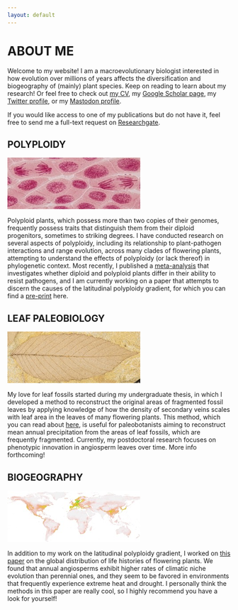 ```yaml
---
layout: default
---
```

# ABOUT ME
Welcome to my website! I am a macroevolutionary biologist interested in how evolution over millions of years affects the diversification and biogeography of (mainly) plant species. Keep on reading to learn about my research! Or feel free to check out [my CV](./cv_page.html), my [Google Scholar page](https://scholar.google.com/citations?user=0ewKmH8AAAAJ&hl=en), my [Twitter profile](https://twitter.com/EricHagen19), or my [Mastodon profile](https://ecoevo.social/@erhagen).

If you would like access to one of my publications but do not have it, feel free to send me a full-text request on [Researchgate](https://www.researchgate.net/profile/Eric-Hagen).

## POLYPLOIDY

![Onion](./assets/images/onion_small.jpg)

Polyploid plants, which possess more than two copies of their genomes, frequently possess traits that distinguish them from their diploid progenitors, sometimes to striking degrees. I have conducted research on several aspects of polyploidy, including its relationship to plant-pathogen interactions and range evolution, across many clades of flowering plants, attempting to understand the effects of polyploidy (or lack thereof) in phylogenetic context. Most recently, I published a [meta-analysis](https://onlinelibrary.wiley.com/doi/10.1111/oik.09908) that investigates whether diploid and polyploid plants differ in their ability to resist pathogens, and I am currently working on a paper that attempts to discern the causes of the latitudinal polyploidy gradient, for which you can find a [pre-print](https://www.biorxiv.org/content/10.1101/2023.09.01.555981v1) here.

## LEAF PALEOBIOLOGY

![Fossil](./assets/images/rhamnus_small.jpg)

My love for leaf fossils started during my undergraduate thesis, in which I developed a method to reconstruct the original areas of fragmented fossil leaves by applying knowledge of how the density of secondary veins scales with leaf area in the leaves of many flowering plants. This method, which you can read about [here](https://pubs.geoscienceworld.org/sepm/palaios/article-abstract/34/1/43/568424/NO-LARGE-BIAS-WITHIN-SPECIES-BETWEEN-THE), is useful for paleobotanists aiming to reconstruct mean annual precipitation from the areas of leaf fossils, which are frequently fragmented. Currently, my postdoctoral research focuses on phenotypic innovation in angiosperm leaves over time. More info forthcoming!

## BIOGEOGRAPHY

![Map](./assets/images/worldmap_small.jpg)

In addition to my work on the latitudinal polyploidy gradient, I worked on [this paper](https://nph.onlinelibrary.wiley.com/doi/full/10.1111/nph.18971) on the global distribution of life histories of flowering plants. We found that annual angiosperms exhibit higher rates of climatic niche evolution than perennial ones, and they seem to be favored in environments that frequently experience extreme heat and drought. I personally think the methods in this paper are really cool, so I highly recommend you have a look for yourself!
